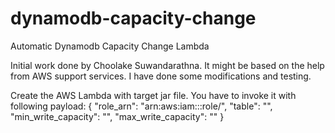 # dynamodb-capacity-change
Automatic Dynamodb Capacity Change Lambda

Initial work done by Choolake Suwandarathna. It might be based on the help from AWS support services.
I have done some modifications and testing.

Create the AWS Lambda with target jar file. You have to invoke it with following payload:
{
  "role_arn": "arn:aws:iam::<account id>:role/<role name>",
  "table": "<dynamodb table name>",
  "min_write_capacity": "<value>",
  "max_write_capacity": "<value>"
}
